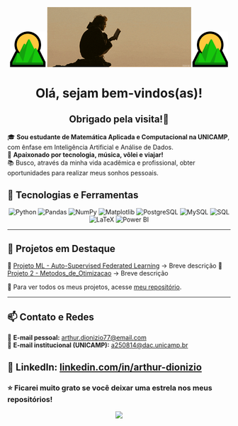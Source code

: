 <p align="center">
  <img src="emoji.png" width="80px">
  <img src="banner.gif" width="325px">
  <img src="emoji.png" width="80px">
</p>


<h1 align="center">Olá, sejam bem-vindos(as)!</h1>
<h2 align="center">Obrigado pela visita!💚</h2>

🎓 **Sou estudante de Matemática Aplicada e Computacional na UNICAMP**, com ênfase em Inteligência Artificial e Análise de Dados.  
🤍 **Apaixonado por tecnologia, música, vôlei e viajar!**  
📚 Busco, através da minha vida acadêmica e profissional, obter oportunidades para realizar meus sonhos pessoais.

## 🚀 **Tecnologias e Ferramentas**
<div align="center">
  <img src="https://cdn.jsdelivr.net/gh/devicons/devicon/icons/python/python-original.svg" title="Python" width="50"/>
  <img src="https://cdn.jsdelivr.net/gh/devicons/devicon/icons/pandas/pandas-original.svg" title="Pandas" width="50"/>
  <img src="https://cdn.jsdelivr.net/gh/devicons/devicon/icons/numpy/numpy-original.svg" title="NumPy" width="50"/>
  <img src="https://cdn.jsdelivr.net/gh/devicons/devicon/icons/matplotlib/matplotlib-original.svg" title="Matplotlib" width="50"/>
  <img src="https://cdn.jsdelivr.net/gh/devicons/devicon/icons/postgresql/postgresql-original.svg" title="PostgreSQL" width="50"/>
  <img src="https://cdn.jsdelivr.net/gh/devicons/devicon/icons/mysql/mysql-original.svg" title="MySQL" width="50"/>
  <img src="https://cdn-icons-png.freepik.com/256/4248/4248443.png?semt=ais_hybrid" title="SQL" width="50"/>
  <img src="https://i.sstatic.net/ogimG.png" title="LaTeX" width="50"/>
  <img src="https://upload.wikimedia.org/wikipedia/commons/thumb/c/cf/New_Power_BI_Logo.svg/900px-New_Power_BI_Logo.svg.png?20210102182532" title="Power BI" width="50"/>

</div>

---

## 📌 **Projetos em Destaque**
🔹 [Projeto ML - Auto-Supervised Federated Learning](https://github.com/Arthur-Dionizio/portfolio/blob/main/ML/SSFL) → Breve descrição
🔹 [Projeto 2 - Metodos_de_Otimizacao](https://github.com/Arthur-Dionizio/projects/otimizacao) → Breve descrição  

📂 Para ver todos os meus projetos, acesse [meu repositório](https://github.com/seu-usuario).

---

## 📫 **Contato e Redes**
📩 **E-mail pessoal:** [arthur.dionizio77@email.com](mailto:arthur.dionizio77@email.com)  
📩 **E-mail institucional (UNICAMP):** [a250814@dac.unicamp.br](mailto:a250814@dac.unicamp.br)  

💼 **LinkedIn:** [linkedin.com/in/arthur-dionizio](https://www.linkedin.com/in/arthurdionizio)  
---

### ⭐ **Ficarei muito grato se você deixar uma estrela nos meus repositórios!**  

<div align="center">
  <img src="https://media.giphy.com/media/xUA7aZeLE2e0P7Znz2/giphy.gif" width="150">
</div>
